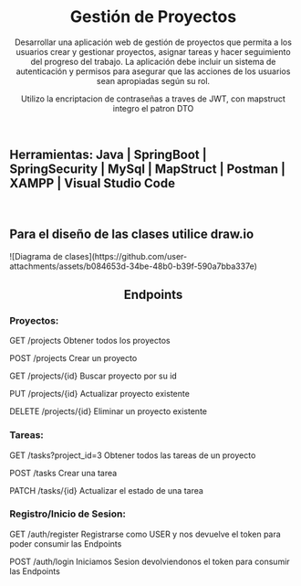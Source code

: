 <h1 align="center"> Gestión de Proyectos</h1>

<p align="center">Desarrollar una aplicación web de gestión de proyectos que permita a los usuarios crear y gestionar proyectos, asignar tareas y hacer seguimiento del progreso del trabajo. La aplicación debe incluir un sistema de autenticación y permisos para asegurar que las acciones de los usuarios sean apropiadas según su rol.<p>
<p align="center">Utilizo la encriptacion de contraseñas a traves de JWT, con mapstruct integro el patron DTO</p>
<br/>
<h2> Herramientas: Java | SpringBoot | SpringSecurity | MySql | MapStruct | Postman | XAMPP | Visual Studio Code</h2>
<br/>
<h2>Para el diseño de las clases utilice draw.io</h2>
![Diagrama de clases](https://github.com/user-attachments/assets/b084653d-34be-48b0-b39f-590a7bba337e)
<br/>
<h2 align="center">Endpoints</h2>
<h3>Proyectos:</h3>
<p>GET /projects Obtener todos los proyectos</p>
<p>POST /projects Crear un proyecto</p>
<p>GET /projects/{id} Buscar proyecto por su id</p>
<p>PUT /projects/{id} Actualizar proyecto existente</p>
<p>DELETE /projects/{id} Eliminar un proyecto existente</p>
<h3>Tareas:</h3>
<p>GET /tasks?project_id=3 Obtener todos las tareas de un proyecto</p>
<p>POST /tasks Crear una tarea</p>
<p>PATCH /tasks/{id} Actualizar el estado de una tarea</p>
<h3>Registro/Inicio de Sesion:</h3>
<p>GET /auth/register Registrarse como USER y nos devuelve el token para poder consumir las Endpoints</p>
<p>POST /auth/login Iniciamos Sesion devolviendonos el token para consumir las Endpoints</p>





